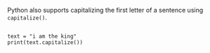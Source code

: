 Python also supports capitalizing the first letter of a sentence using `capitalize()`.

<codeblock language="python" type="lesson">
<code>
text = "i am the king"
print(text.capitalize())
</code>
</codeblock>